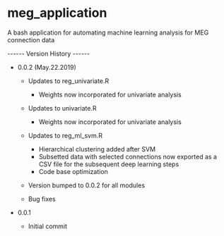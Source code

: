 # meg_application
A bash application for automating machine learning analysis for MEG connection data


 ------ Version History ------
 
- 0.0.2 (May.22.2019)

  - Updates to reg_univariate.R
    - Weights now incorporated for univariate analysis
  
  - Updates to univariate.R
    - Weights now incorporated for univariate analysis

  - Updates to reg_ml_svm.R
    - Hierarchical clustering added after SVM
    - Subsetted data with selected connections now exported as a CSV file for the subsequent deep learning steps
    - Code base optimization
  
  - Version bumped to 0.0.2 for all modules
  
  - Bug fixes


- 0.0.1

    - Initial commit

